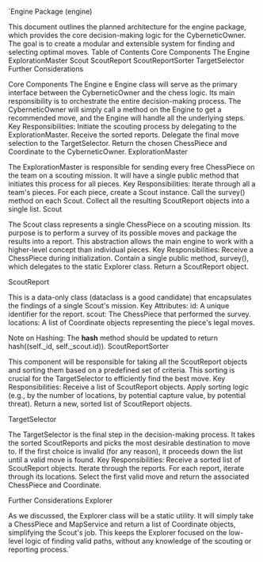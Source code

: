 `Engine Package (engine)

This document outlines the planned architecture for the engine package, which provides 
the core decision-making logic for the CyberneticOwner. The goal is to create a modular
and extensible system for finding and selecting optimal moves.
Table of Contents
  Core Components
    The Engine
    ExplorationMaster
    Scout
    ScoutReport
    ScoutReportSorter
    TargetSelector
  Further Considerations

Core Components
<a name="the-engine"></a>The Engine
e Engine class will serve as the primary interface between the CyberneticOwner and the 
chess logic. Its main responsibility is to orchestrate the entire decision-making 
process. The CyberneticOwner will simply call a method on the Engine to get a 
recommended move, and the Engine will handle all the underlying steps.
Key Responsibilities:
  Initiate the scouting process by delegating to the ExplorationMaster.
  Receive the sorted reports.
  Delegate the final move selection to the TargetSelector.
  Return the chosen ChessPiece and Coordinate to the CyberneticOwner.
<a name="explorationmaster"></a>ExplorationMaster


The ExplorationMaster is responsible for sending every free ChessPiece on the team on a
scouting mission. It will have a single public method that initiates this process for 
all pieces.
Key Responsibilities:
  Iterate through all a team's pieces.
  For each piece, create a Scout instance.
  Call the survey() method on each Scout.
  Collect all the resulting ScoutReport objects into a single list.
<a name="scout"></a>Scout

The Scout class represents a single ChessPiece on a scouting mission. Its purpose is to perform a survey of its possible moves and package the results into a report. This abstraction allows the main engine to work with a higher-level concept than individual pieces.
Key Responsibilities:
  Receive a ChessPiece during initialization.
  Contain a single public method, survey(), which delegates to the static Explorer class.
  Return a ScoutReport object.

<a name="scoutreport"></a>ScoutReport

This is a data-only class (dataclass is a good candidate) that encapsulates the findings of a single Scout's mission.
Key Attributes:
  id: A unique identifier for the report.
  scout: The ChessPiece that performed the survey.
  locations: A list of Coordinate objects representing the piece's legal moves.

Note on Hashing: The __hash__ method should be updated to return hash((self._id, self._scout.id)).
<a name="scoutreportsorter"></a>ScoutReportSorter

This component will be responsible for taking all the ScoutReport objects and sorting them based on a predefined set of criteria. This sorting is crucial for the TargetSelector to efficiently find the best move.
Key Responsibilities:
  Receive a list of ScoutReport objects.
  Apply sorting logic (e.g., by the number of locations, by potential capture value, by potential threat).
  Return a new, sorted list of ScoutReport objects.

<a name="targetselector"></a>TargetSelector

The TargetSelector is the final step in the decision-making process. It takes the sorted ScoutReports and picks the most desirable destination to move to. If the first choice is invalid (for any reason), it proceeds down the list until a valid move is found.
Key Responsibilities:
  Receive a sorted list of ScoutReport objects.
  Iterate through the reports.
  For each report, iterate through its locations.
  Select the first valid move and return the associated ChessPiece and Coordinate.

Further Considerations
<a name="further-considerations"></a>Explorer

As we discussed, the Explorer class will be a static utility. It will simply 
take a ChessPiece and MapService and return a list of Coordinate objects, 
simplifying the Scout's job. This keeps the Explorer focused on the low-level 
logic of finding valid paths, without any knowledge of the scouting or reporting
process.`